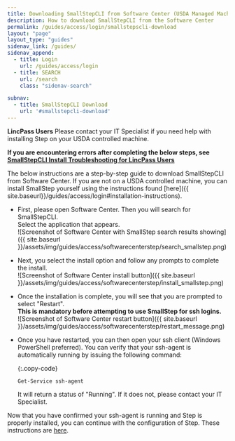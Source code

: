 ```yaml
---
title: Downloading SmallStepCLI from Software Center (USDA Managed Machines Only)
description: How to download SmallStepCLI from the Software Center
permalink: /guides/access/login/smallstepscli-download
layout: "page"
layout_type: "guides"
sidenav_link: /guides/
sidenav_append: 
  - title: Login
    url: /guides/access/login
  - title: SEARCH
    url: /search
    class: "sidenav-search"

subnav:
  - title: SmallStepCLI Download
    url: '#smallstepcli-download'
---
```


**LincPass Users** Please contact your IT Specialist if you need help with installing Step on your USDA controlled machine. 

**If you are encountering errors after completing the below steps, see [SmallStepCLI Install Troubleshooting for LincPass Users](/guides/access/login/smallstepscli)**

The below instructions are a step-by-step guide to download SmallStepCLI from Software Center. If you are not on a USDA controlled machine, you can install SmallStep yourself using the instructions found [here]({{ site.baseurl}}/guides/access/login#installation-instructions).

* First, please open Software Center. Then you will search for SmallStepCLI.  
  Select the application that appears.  
  ![Screenshot of Software Center with SmallStep search results showing]({{ site.baseurl }}/assets/img/guides/access/softwarecenterstep/search_smallstep.png)

* Next, you select the install option and follow any prompts to complete the install.  
  ![Screenshot of Software Center install button]({{ site.baseurl }}/assets/img/guides/access/softwarecenterstep/install_smallstep.png)

* Once the installation is complete, you will see that you are prompted to select "Restart".  
  **This is mandatory before attempting to use SmallStep for ssh logins.**  
  ![Screenshot of Software Center restart button]({{ site.baseurl }}/assets/img/guides/access/softwarecenterstep/restart_message.png)

* Once you have restarted, you can then open your ssh client (Windows PowerShell preferred). You can verify that your ssh-agent is automatically running by issuing the following command:

  {:.copy-code}
  ```
  Get-Service ssh-agent
  ```

  It will return a status of "Running". If it does not, please contact your IT Specialist. 

Now that you have confirmed your ssh-agent is running and Step is properly installed, you can continue with the configuration of Step. These instructions are [here](/guides/access/login#after-step-installation). 

